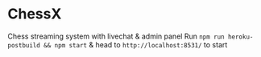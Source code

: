 # ChessX

Chess streaming system with livechat & admin panel
Run `npm run heroku-postbuild && npm start` & head to `http://localhost:8531/` to start
